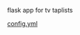 flask app for tv taplists

[config.yml](https://github.com/bighops/taplist-salt/blob/master/app/files/config.yml)
